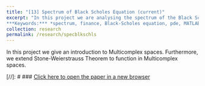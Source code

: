 ```yaml
---
title: "[13] Spectrum of Black Scholes Equation (current)"
excerpt: "In this project we are analysing the spectrum of the Black Scholes Equation that models the price of certain securities.*.<br>
***Keywords:*** *spectrum, finance, Black-Scholes equation, pde, MATLAB, research, math*" #add this to add an image inside the "" <br/><img src='R001_padic/500x300.png'>
collection: research
permalink: /research/specblkschls
---
```


In this project we give an introduction to Multicomplex spaces. Furthermore, we extend Stone-Weierstrauss Theorem to function in Multicomplex spaces.

[//]: #  ### [Click here to open the paper in a new browser](R013_specblkschls/Research_Murphy_Finance.pdf)
<object data="R013_specblkschls/Research_Murphy_Finance.pdf#view=fitH&toolbar=0" width="1000" height="1000" type='application/pdf'></object>



